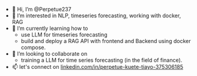 - 👋 Hi, I’m @Perpetue237
- 👀 I’m interested in NLP, timeseries forecasting, working with docker, RAG
- 🌱 I’m currently learning how to
    * use LLM for timeseries forecasting
    * build and deploy a RAG API with frontend and Backend using docker compose.
- 💞️ I’m looking to collaborate on
    * training a LLM for time series forecasting (in the field of finance).
- 📫 let's connect on [linkedin.com/in/perpetue-kuete-tiayo-375306185](https://www.linkedin.com/in/perpetue-kuete-tiayo-375306185?lipi=urn%3Ali%3Apage%3Ad_flagship3_profile_view_base_contact_details%3BTy9yJTmbTAS27PVfKfWOjQ%3D%3D)

<!---
Perpetue237/Perpetue237 is a ✨ special ✨ repository because its `README.md` (this file) appears on your GitHub profile.
You can click the Preview link to take a look at your changes.
--->

